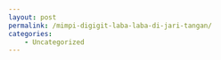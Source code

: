 ```yaml
---
layout: post
permalink: /mimpi-digigit-laba-laba-di-jari-tangan/
categories:
    - Uncategorized
---
```



